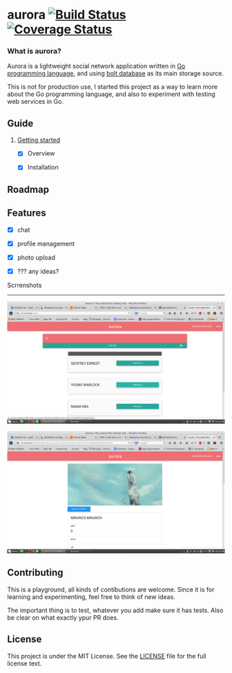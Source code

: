 # aurora [![Build Status](https://drone.io/github.com/gernest/aurora/status.png)](https://drone.io/github.com/gernest/aurora/latest)[![Coverage Status](https://coveralls.io/repos/gernest/aurora/badge.svg?branch=master)](https://coveralls.io/r/gernest/aurora?branch=master)

### What is aurora?
Aurora is a lightweight social network application written in [Go programming language](http://golang.org/),
and using [bolt database](https://github.com/boltdb/bolt) as its main storage source.

This is not for production use, I started this project as a way to learn more about the Go
programming language, and also to experiment with testing web services in Go.

## Guide
1. [Getting started](docs/getting-started.md)
	- [x] Overview
	- [x] Installation


Roadmap
-------

## Features
- [x] chat
- [x] profile management
- [x] photo upload
- [x] ??? any ideas?


Scrrenshots
___________

![screenshot1](screenshot1.png)

![screenshot2](screenshot2.png)

## Contributing
This is a playground, all kinds of contibutions are welcome. Since it is for learning and
experimenting, feel free to think of new ideas.

The important thing is to test, whatever you add make sure it has tests. Also be clear on what
exactly ypur PR does.

## License

This project is under the MIT License. See the [LICENSE](https://github.com/gernest/aurora/blob/master/LICENCE) file for the full license text.

